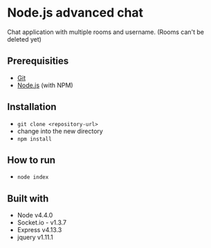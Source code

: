 # Node.js advanced chat

Chat application with multiple rooms and username. (Rooms can't be deleted yet)

## Prerequisities

* [Git](http://git-scm.com/)
* [Node.js](http://nodejs.org/) (with NPM)

## Installation

* `git clone <repository-url>`
* change into the new directory
* `npm install`

## How to run

* `node index`

## Built with

* Node v4.4.0
* Socket.io - v1.3.7
* Express v4.13.3
* jquery v1.11.1
